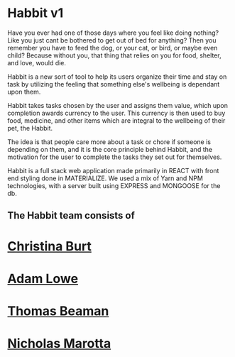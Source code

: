 # Habbit v1

Have you ever had one of those days where you feel like doing nothing? Like you just cant be bothered to get out of bed for anything? Then you remember you have to feed the dog, or your cat, or bird, or maybe even child?
Because without you, that thing that relies on you for food, shelter, and love, would die.

Habbit is a new sort of tool to help its users organize their time and stay on task by utilizing the feeling that something else's wellbeing is dependant upon them.

Habbit takes tasks chosen by the user and assigns them value, which upon completion awards currency to the user.
This currency is then used to buy food, medicine, and other items which are integral to the wellbeing of their pet, the Habbit.

The idea is that people care more about a task or chore if someone is depending on them, and it is the core principle behind Habbit, and the motivation for the user to complete the tasks they set out for themselves.

Habbit is a full stack web application made primarily in REACT with front end styling done in MATERIALIZE.
We used a mix of Yarn and NPM technologies, with a server built using EXPRESS and MONGOOSE for the db.

## The Habbit team consists of

# [Christina Burt](https://github.com/TwoByteKitty)

# [Adam Lowe](https://github.com/adam-lowe)

# [Thomas Beaman](https://github.com/thoughtsinflight)

# [Nicholas Marotta](https://github.com/Th3Freeman)
